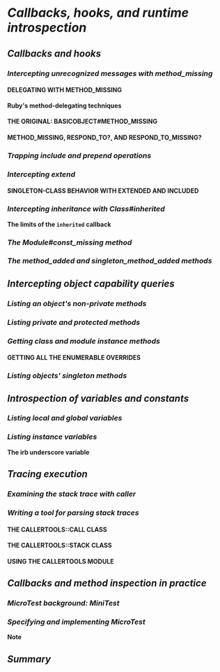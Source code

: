 # *Callbacks, hooks, and runtime introspection* #

## *Callbacks and hooks* ##

### *Intercepting unrecognized messages with method_missing* ### 

#### DELEGATING WITH METHOD_MISSING ####

**Ruby's method-delegating techniques** 

#### THE ORIGINAL: BASICOBJECT#METHOD_MISSING ####

#### METHOD_MISSING, RESPOND_TO?, AND RESPOND_TO_MISSING? #### 

### *Trapping include and prepend operations* ### 

### *Intercepting extend* ###

#### SINGLETON-CLASS BEHAVIOR WITH EXTENDED AND INCLUDED ####

### *Intercepting inheritance with Class#inherited* ###

**The limits of the `inherited` callback**

### *The Module#const_missing method* ###

### *The method_added and singleton_method_added methods* ###

## *Intercepting object capability queries* ##

### *Listing an object's non-private methods* ### 

### *Listing private and protected methods* ###

### *Getting class and module instance methods* ###

#### GETTING ALL THE ENUMERABLE OVERRIDES ####

### *Listing objects' singleton methods* ###

## *Introspection of variables and constants* ## 

### *Listing local and global variables* ###

### *Listing instance variables* ###

**The irb underscore variable** 

## *Tracing execution* ##

### *Examining the stack trace with caller* ###

### *Writing a tool for parsing stack traces* ###

#### THE CALLERTOOLS::CALL CLASS ####

#### THE CALLERTOOLS::STACK CLASS ####

#### USING THE CALLERTOOLS MODULE ####

## *Callbacks and method inspection in practice* ##

### *MicroTest background: MiniTest* ###

### *Specifying and implementing MicroTest* ### 

**Note** 

## *Summary* ##
